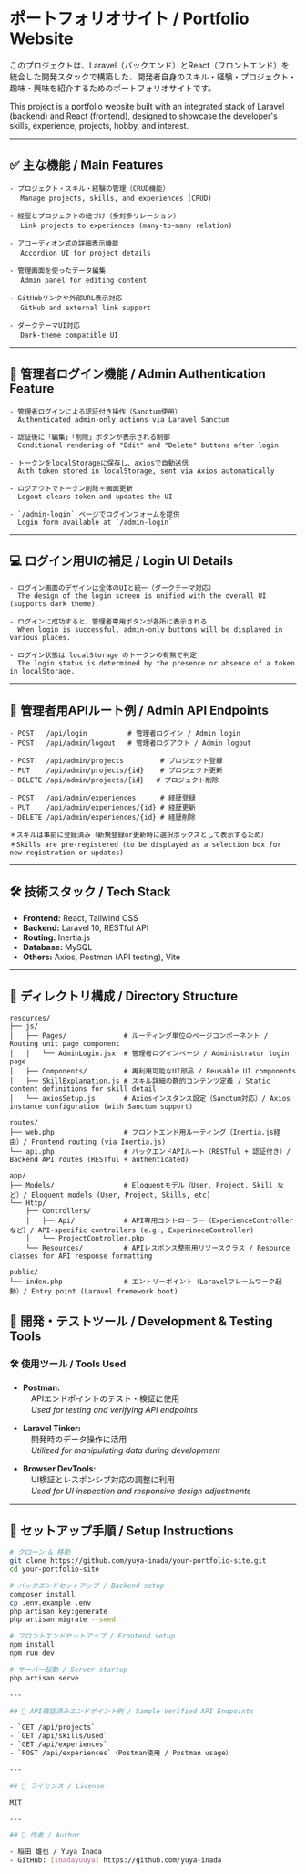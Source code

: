 # ポートフォリオサイト / Portfolio Website

このプロジェクトは、Laravel（バックエンド）とReact（フロントエンド）を統合した開発スタックで構築した、開発者自身のスキル・経験・プロジェクト・趣味・興味を紹介するためのポートフォリオサイトです。

This project is a portfolio website built with an integrated stack of Laravel (backend) and React (frontend), designed to showcase the developer's skills, experience, projects, hobby, and interest.

---

## ✅ 主な機能 / Main Features
```
- プロジェクト・スキル・経験の管理（CRUD機能）
　 Manage projects, skills, and experiences (CRUD)

- 経歴とプロジェクトの紐づけ（多対多リレーション）
　 Link projects to experiences (many-to-many relation)

- アコーディオン式の詳細表示機能
　 Accordion UI for project details

- 管理画面を使ったデータ編集
　 Admin panel for editing content

- GitHubリンクや外部URL表示対応
　 GitHub and external link support

- ダークテーマUI対応
　 Dark-theme compatible UI
```
---
## 🔐 管理者ログイン機能 / Admin Authentication Feature
```
- 管理者ログインによる認証付き操作（Sanctum使用）
  Authenticated admin-only actions via Laravel Sanctum

- 認証後に「編集」「削除」ボタンが表示される制御
  Conditional rendering of "Edit" and "Delete" buttons after login

- トークンをlocalStorageに保存し、axiosで自動送信
  Auth token stored in localStorage, sent via Axios automatically

- ログアウトでトークン削除＋画面更新
  Logout clears token and updates the UI

- `/admin-login` ページでログインフォームを提供
  Login form available at `/admin-login`
```
---
## 💻 ログイン用UIの補足 / Login UI Details
```
- ログイン画面のデザインは全体のUIと統一（ダークテーマ対応）
  The design of the login screen is unified with the overall UI (supports dark theme).

- ログインに成功すると、管理者専用ボタンが各所に表示される
  When login is successful, admin-only buttons will be displayed in various places.

- ログイン状態は localStorage のトークンの有無で判定
  The login status is determined by the presence or absence of a token in localStorage.
```
---
## 🔐 管理者用APIルート例 / Admin API Endpoints
```
- POST   /api/login          # 管理者ログイン / Admin login
- POST   /api/admin/logout   # 管理者ログアウト / Admin logout

- POST   /api/admin/projects         # プロジェクト登録
- PUT    /api/admin/projects/{id}    # プロジェクト更新
- DELETE /api/admin/projects/{id}   # プロジェクト削除

- POST   /api/admin/experiences      # 経歴登録
- PUT    /api/admin/experiences/{id} # 経歴更新
- DELETE /api/admin/experiences/{id} # 経歴削除

＊スキルは事前に登録済み（新規登録or更新時に選択ボックスとして表示するため）
＊Skills are pre-registered (to be displayed as a selection box for new registration or updates)
```
---

## 🛠 技術スタック / Tech Stack

- **Frontend:** React, Tailwind CSS
- **Backend:** Laravel 10, RESTful API
- **Routing:** Inertia.js
- **Database:** MySQL
- **Others:** Axios, Postman (API testing), Vite

---

## 📁 ディレクトリ構成 / Directory Structure
```
resources/
├── js/
│   ├── Pages/              # ルーティング単位のページコンポーネント / Routing unit page component
│   │   └── AdminLogin.jsx  # 管理者ログインページ / Administrator login page
│   ├── Components/         # 再利用可能なUI部品 / Reusable UI components
│   ├── SkillExplanation.js # スキル詳細の静的コンテンツ定義 / Static content definitions for skill detail
│   └── axiosSetup.js       # Axiosインスタンス設定（Sanctum対応）/ Axios instance configuration (with Sanctum support)

routes/
├── web.php                 # フロントエンド用ルーティング（Inertia.js経由）/ Frontend routing (via Inertia.js)
└── api.php                 # バックエンドAPIルート（RESTful + 認証付き）/ Backend API routes (RESTful + authenticated)

app/
├── Models/                 # Eloquentモデル（User, Project, Skill など）/ Eloquent models (User, Project, Skills, etc)
└── Http/
    ├── Controllers/        
    │   ├── Api/            # API専用コントローラー（ExperienceControllerなど）/ API-specific controllers (e.g., ExperineceController)
    │   └── ProjectController.php
    └── Resources/          # APIレスポンス整形用リソースクラス / Resource classes for API response formatting

public/
└── index.php               # エントリーポイント（Laravelフレームワーク起動）/ Entry point (Laravel fremework boot)
```

## 🧪 開発・テストツール / Development & Testing Tools

### 🛠️ 使用ツール / Tools Used

- **Postman:**  
　APIエンドポイントのテスト・検証に使用  
　*Used for testing and verifying API endpoints*

- **Laravel Tinker:**  
　開発時のデータ操作に活用  
　*Utilized for manipulating data during development*

- **Browser DevTools:**  
　UI検証とレスポンシブ対応の調整に利用  
　*Used for UI inspection and responsive design adjustments*

---

## 🚀 セットアップ手順 / Setup Instructions

```bash
# クローン & 移動
git clone https://github.com/yuya-inada/your-portfolio-site.git
cd your-portfolio-site

# バックエンドセットアップ / Backend setup
composer install
cp .env.example .env
php artisan key:generate
php artisan migrate --seed

# フロントエンドセットアップ / Frontend setup
npm install
npm run dev

# サーバー起動 / Server startup
php artisan serve

---

## 📮 API確認済みエンドポイント例 / Sample Verified API Endpoints

- `GET /api/projects`
- `GET /api/skills/used`
- `GET /api/experiences`
- `POST /api/experiences`（Postman使用 / Postman usage）

---

## 📜 ライセンス / License

MIT

---

## 👤 作者 / Author

- 稲田 雄也 / Yuya Inada  
- GitHub: [inadayuuya] https://github.com/yuya-inada
